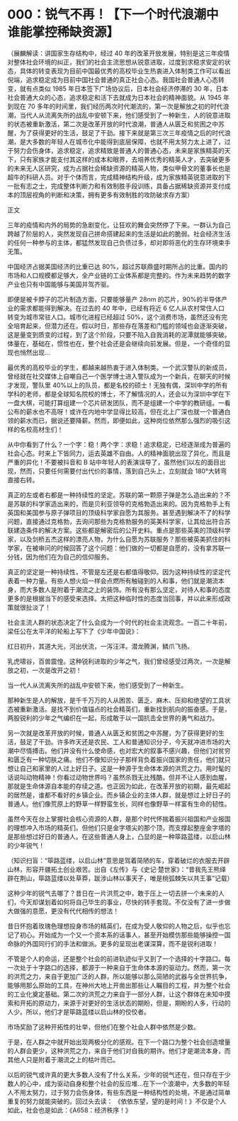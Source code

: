# 000：锐气不再！【下一个时代浪潮中谁能掌控稀缺资源】

（展麟解读：讲国家生存结构中，经过 40 年的改革开放发展，特别是这三年疫情对整体社会环境的纠正，我们的社会主流思想从锐意进取，过度到求稳求安定的状态，具体的转变表现为目前中国最优秀的高校毕业生热衷进入体制类工作可以看出倪端，追求稳定成为目前中国社会普通的真正社会心态。我国社会普通人心态转变，就有点类似 1985 年日本签下广场协议后，日本社会经济停滞的 30 年，日本社会普通大众的心态，追求稳定和活下去就成为日本社会的精神面貌。从 1945 年到现在 70 多年的时间里，我们经历两次时代潮流的，第一次是解放之初的时代浪潮，当代人从流离失所的战乱中安顿下来，他们感受到了一种新生，人的锐意进取的状态被重新激活，第二次是改革开放的时代浪潮，普通人从匮乏和贫困之中苏醒，为了获得更好的生活，鼓足了干劲。接下来就是第三次三年疫情之后的时代浪潮，是大多数的年轻人在城市化中能得到底层保障，也就不用太努力太上进了，过于努力会伤身体，追求稳定，追求精致是普通人的普通心态，未来是家族精英的天下，只有家族才能支付其这样的成本和眼界，去培养优秀的精英人才，去突破更多的未来无人区研究，成为占据社会稀缺资源的精英人物，类似甲骨文的董事长也是超牛的科研人员。对于个体而言，完成精神结构升级，成为家族精英锐意进取的下一批有志之士，完成整体判断力和有效制胜手段训练，具备占据稀缺资源并支付成本的顶层视角的判断和决策，拥有更多有效制胜的攻防破求存方案）

正文

三年的疫情和内外的局势的急剧变化，让狂欢的舞会突然停了下来。一群认为自己跨越了阶层的人，突然发现自己拼命搭建起来的生活是如此的脆弱。社会经济生活的任何一种参与的主体，都猛然发现自己负债过多，却对即将恶化的生存环境束手无策。

中国经济占据美国经济的比重已达 80%，超过苏联鼎盛时期所占的比重。国内的市场和人口规模都足够大，全产业链的工业体系都是完整的。作为未来趋势的数字产业也只有中国能够与美国并驾齐驱。

即便是被卡脖子的芯片制造方面，只要能够量产 28nm 的芯片，90%的半导体产业的需求都能得到解决。在过去的 40 年中，已经有将近 6 亿人从农村常住人口转变为城市常驻人口。城市化进程已经超过 50%，这个消费市场，虽然还没有完全培育起来，但潜力还在。假以时日，那些存在落差和门槛的领域也会逐渐突破，这是量变到质变的过程，到了这个阶段，只要不陷入自我消耗的泥潭就能够突破。体量在，基础在，惯性也在，整个社会还是会继续向前发展。但是，一个奇怪的显现也悄然出现…

最优秀的高校毕业的学生，都越来越热衷于进入体制类。一个武汉警队的新成员，曾经就在社交媒体上自嘲自己一个医学博士进入警队成为一个新兵，在聊天的时候才发现，警队里 40%以上的队员，都是名校的硕士！无独有偶，深圳中学的所有学科的老师，都是全球知名院校的博士，不了解情况的人，还会以为深圳中学在下一盘大棋，可能打算组建一个芯片研发团队，而不是组建一个中学的教研组。一看公布的薪水也不高呀！或许在内地中学显得比较高，但在北上广深也就一个普通白领的薪水而已，据说还要降薪。然而，即便如此，这种岗位依然那么强烈的吸引这样的名校高材生们！

从中你看到了什么？一个字：稳！两个字：求稳！追求稳定，已经逐渐成为普遍的社会心态。时来上下皆同力，运去英雄不自由。人的精神面貌出现了异化，而且是严重的异化！不要被抖音和 B 站中年轻人的表演误导了，虽然他们以左的面目出现，然而，只要任何需要付出代价的事情，落到自己头上，立刻就会 180°大转弯直接右转。

真正的左或者右都是一种持续性的坚定。苏联的第一颗原子弹是怎么造出来的？不是苏联的科学家造出来的，而是贝利亚领导的克格勃造出来的。因为克格勃手上有英国和美国参与原子弹项目的顶级科学家自愿为其服务。甚至遇到解决不了的科学问题，直接通过克格勃，去询问那些为克格勃服务的英美科学家，让其给出符合苏联建造条件的解决方案。这些都是解密后的公开史料。重点是那些英美的顶级科学家，以及剑桥五杰这样的漂亮人物，为什么自愿为苏联服务？那些被英美抓住的科学家，在被审问的时候回答了这个问题：他们做的一切都是自愿的，没有拿苏联一分钱，因为他们在为自己的信仰服务。

真正的坚定是一种持续性，不管是左还是右都值得敬仰。因为这种持续性的坚定代表着一种力量。有些人想火焰一样会点燃所有触碰到的人和事，他们就是潮流本身，而大多数人是附着于潮流之上的装饰。所有没有那么坚定，对待人和事的态度更多的是根据当下的感受来选择。太把这种临时性的态度当回事，并以此来形成政策就很扯淡了！

社会主流人群的状态决定了什么会成为一个时代的社会主流观念。一百二十年前，梁任公在太平洋的轮船上写下了《少年中国说》：

红日初升，其道大光，河出伏流，一泻汪洋。潜龙腾渊，鳞爪飞扬。

乳虎啸谷，百兽震惶。这种锐利进取的少年之气，我们曾经感受过两次，一次是解放之初，一次是改开之初！

当一代人从流离失所的战乱中安顿下来，他们感受到了一种新生。

那种新生是人的解放，是千千万万的人从困苦、匮乏、麻木、压抑和绝望的工具状态被重新激活。是找不到价值锚点的社会精英们，重新找到航向的振奋感。于是，两股锐利的少年之气编织在一起，形成敢于以一国抗击全世界的勇气和战力。

另一次就是改革开放的时候，普通人从匮乏和贫困之中苏醒，为了获得更好的生活，鼓足了干劲。许多昨天还是农民、工人和普通知识分子，今天就冲进市场的大潮中尽情搏击。他们并没有什么使命感，也对宏大的叙事不感兴趣，但他们对贫穷和匮乏有一种切肤之痛。他们不像知识分子那样背负着振兴国家的责任，他们就只想让自己和家里的人过上好日子。这是一种源于生命体本源的洪荒之力。用时髦的话说叫动物精神！你看过动物世界吗？虽然杀戮无比残酷，但并不让人感到血腥，那就是生命体源自本能的存续之道。也正因为如此，在改革开放的初期，最先崛起的居然是，谁都不看好的乡镇企业。而乡镇企业的主体人群，就是想过上好日子的普通人。他们像荒原上的野草一样野蛮生长，同样也像野草一样富有生命的韧性。

虽然今天在台上掌握社会核心资源的人群，是那个时代怀揣着振兴祖国和产业报国的理想冲入市场的精英们。但他们只是金字塔尖的那个顶，而支撑起整座金字塔的是那些想过好日的普通人。在这些普通人身上，凸显的是一种筚路蓝缕，以启山林的少年锐气！

（知识扫盲：“筚路蓝缕，以启山林”意思是驾着简陋的车，穿着破烂的衣服去开辟山林，形容开疆拓土创业艰苦。出自《左传》与《史记·楚世家》：“昔我先王熊绎辟在荆山，筚路蓝缕以处草莽，跋涉山林以事天子，唯是桃弧棘矢以共王事”记载）

这种少年的锐气去哪了？昔日在一片洪荒之中，敢于压上一切去拼一个未来的人们，今天却谋划着如何将自己毕生的事业，尽快的转手套现。不仅没有了进一步做大做强的意愿，更没有代代相传的想法！

昔日怀抱着玫瑰色理想投身市场的精英们，在成为受人敬仰的人物之后，似乎也忘记了初心。开始成为一个又一个资本系的话事人，甚至开始模仿那些能够操控一国命脉的外国同行们的手法和做派。更多的呈现出老谋深算，而不是锐利进取！

不管是个人的命运，还是整个社会的前进轨迹似乎又到了一个选择的十字路口。每一次处于十字路口的选择，都源于一种来自于生命体本源的驱动力。然而，第一次的洪荒之力，来自于更加广泛的人群，所以能够以那么简陋的武器与全世界抗争，能够用那么原始的工具，在神州大地上开凿出那些让人瞩目的工程，并为整个社会的工业化奠定基础。第二次的洪荒之力来自于一部分人群，让这个群体在未知中摸索和开拓的原动力，来源于对更好的生活状态的期盼，但是，期盼的人多，行动的人少。所以，他们才是筚路蓝缕以启山林的佼佼者。

市场奖励了这种开拓性的壮举，但他们在整个社会人群中依然是少数。

于是，在人群之中就开始出现两极分化的感观。在下一个路口为整个社会创造增量的人群会更少，这种洪荒之力，来自于他们对自我的期许。他们才是潮流本身，而其他人只是附着于潮流之上的枯叶而已。

以后的锐气或许真的更大多数人没有了什么关系，少年的锐气还在，但只存在于少数人的心中，成为驱动自身和整个社会的反应堆…在下一个浪潮中，大多数的年轻人不用太努力，过于努力会伤身体，有些东西是一种结构性的处境，不是通过简单重复的努力就能突破的。回过头去读： 《依依东望，望的是时间！》不仅是个人如此，社会也是如此：《A658：经济秩序！》